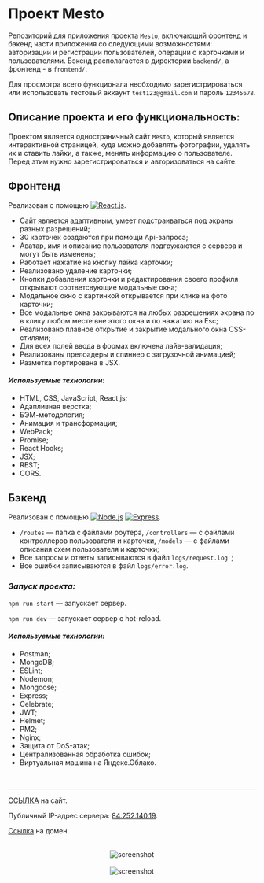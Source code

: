 # **Проект Mesto**

Репозиторий для приложения проекта `Mesto`, включающий фронтенд и бэкенд части приложения со следующими возможностями: авторизации и регистрации пользователей, операции с карточками и пользователями. Бэкенд располагается в директории `backend/`, а фронтенд - в `frontend/`.

Для просмотра всего функционала необходимо зарегистрироваться или использовать тестовый аккаунт `test123@gmail.com` и пароль `12345678`.

## **Описание проекта и его функциональность:**

Проектом является одностраничный сайт `Mesto`, который является интерактивной страницей, куда можно добавлять фотографии, удалять их и ставить лайки, а также, менять информацию о пользователе. Перед этим нужно зарегистрироваться и авторизоваться на сайте.

## **Фронтенд**

Реализован с помощью [![React.js](https://img.shields.io/badge/React.js-391468?style=flat&logo=React)](https://reactjs.org/).

* Сайт является адаптивным, умеет подстраиваться под экраны разных разрешений;
* 30 карточек создаются при помощи Api-запроса;
* Аватар, имя и описание пользователя подгружаются с сервера и могут быть изменены;
* Работает нажатие на кнопку лайка карточки;
* Реализовано удаление карточки;
* Кнопки добавления карточки и редактирования своего профиля открывают соответсвующие модальные окна;
* Модальное окно с картинкой открывается при клике на фото карточки;
* Все модальные окна закрываются на любых разрешениях экрана по в клику любом месте вне этого окна и по нажатию на Esc;
* Реализовано плавное открытие и закрытие модального окна CSS-стилями;
* Для всех полей ввода в формах включена лайв-валидация;
* Реализованы прелоадеры и спиннер с загрузочной анимацией;
* Разметка портирована в JSX.

#### _Используемые технологии:_

* HTML, CSS, JavaScript, React.js;
* Адапливная верстка;
* БЭМ-методология;
* Анимация и трансформация;
* WebPack;
* Promise;
* React Hooks;
* JSX;
* REST;
* CORS.

## **Бэкенд**

Рeализован с помощью [![Node.js](https://img.shields.io/badge/Node.js-391468?style=flat&logo=node.js)](https://nodejs.org/en/) [![Express](https://img.shields.io/badge/Express-391468?style=flat&logo=express)](https://expressjs.com/).

* `/routes` — папка с файлами роутера, `/controllers` — с файлами контроллеров пользователя и карточки, `/models` — с файлами описания схем пользователя и карточки;
* Все запросы и ответы записываются в файл `logs/request.log
`;
* Все ошибки записываются в файл `logs/error.log`.

### _Запуск проекта:_

`npm run start` — запускает сервер.

`npm run dev` — запускает сервер с hot-reload.

#### _Используемые технологии:_

* Postman;
* MongoDB;
* ESLint;
* Nodemon;
* Mongoose;
* Express;
* Celebrate;
* JWT;
* Helmet;
* PM2;
* Nginx;
* Защита от DoS-атак;
* Централизованная обработка ошибок;
* Виртуальная машина на Яндекс.Облако.

<br>

---

[ССЫЛКА](https://api.domainname.zone.nomoredomains.icu/ "Проект Mesto") на сайт.

Публичный IP-адрес сервера: [84.252.140.19](https://84.252.140.19/ "https://84.252.140.19/").

[Ссылка](https://api.api.domainname.zone.nomoredomains.icu/ "Проект Mesto") на домен.

<br>

<div align="center">
  <img src="https://i.postimg.cc/9QwgfdGQ/image.png" alt="screenshot" />
</div>

<br>

<div align="center">
  <img src="https://i.postimg.cc/mrf4Z21K/image.png" alt="screenshot" />
</div>
